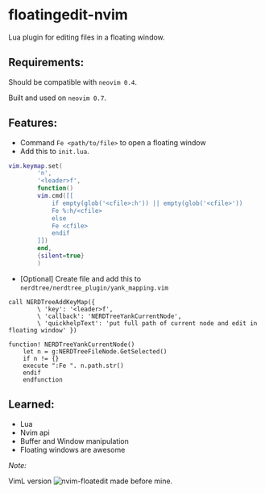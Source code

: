 # floatingedit-nvim

Lua plugin for editing files in a floating window.

## Requirements:
Should be compatible with ```neovim 0.4```.

Built and used on ```neovim 0.7```.

## Features:
- Command ```Fe <path/to/file>``` to open a floating window
- Add this to ```init.lua```.

```lua
vim.keymap.set(
        'n', 
        '<leader>f', 
        function() 
        vim.cmd([[
            if empty(glob('<cfile>:h')) || empty(glob('<cfile>'))
            Fe %:h/<cfile>
            else
            Fe <cfile>
            endif
        ]])
        end, 
        {silent=true}
        )
```

- [Optional] Create file and add this to ```nerdtree/nerdtree_plugin/yank_mapping.vim```

```vim
call NERDTreeAddKeyMap({
        \ 'key': '<leader>f',
        \ 'callback': 'NERDTreeYankCurrentNode',
        \ 'quickhelpText': 'put full path of current node and edit in floating window' })

function! NERDTreeYankCurrentNode()
    let n = g:NERDTreeFileNode.GetSelected()
    if n != {}
    execute ":Fe ". n.path.str()
    endif
    endfunction
```

## Learned:
- Lua
- Nvim api 
- Buffer and Window manipulation
- Floating windows are awesome




_Note:_

VimL version ![nvim-floatedit](https://github.com/metalelf0/nvim-floatedit) made before mine.

